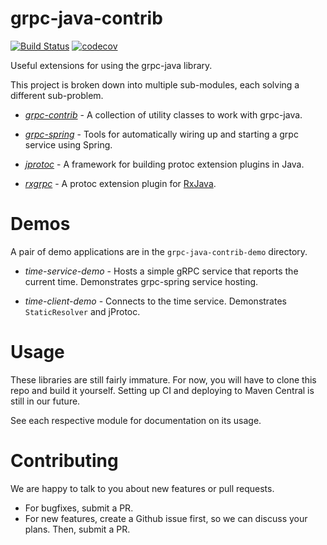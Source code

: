 grpc-java-contrib
=================
[![Build Status](https://travis-ci.org/salesforce/grpc-java-contrib.svg?branch=master)](https://travis-ci.org/salesforce/grpc-java-contrib)
[![codecov](https://codecov.io/gh/salesforce/grpc-java-contrib/branch/master/graph/badge.svg)](https://codecov.io/gh/salesforce/grpc-java-contrib)


Useful extensions for using the grpc-java library.

This project is broken down into multiple sub-modules, each solving a different sub-problem.

* [*grpc-contrib*](https://github.com/salesforce/grpc-java-contrib/tree/master/grpc-contrib) - A collection of utility classes to work with grpc-java.

* [*grpc-spring*](https://github.com/salesforce/grpc-java-contrib/tree/master/grpc-spring) - Tools for automatically wiring up and starting a grpc service using Spring.

* [*jprotoc*](https://github.com/salesforce/grpc-java-contrib/tree/master/jprotoc) - A framework for building protoc extension plugins in Java.

* [*rxgrpc*](https://github.com/salesforce/grpc-java-contrib/tree/master/rxgrpc) - A protoc extension plugin for [RxJava](https://github.com/ReactiveX/RxJava).

Demos
=====
A pair of demo applications are in the `grpc-java-contrib-demo` directory.

* *time-service-demo* - Hosts a simple gRPC service that reports the current time. Demonstrates grpc-spring service hosting.

* *time-client-demo* - Connects to the time service. Demonstrates `StaticResolver` and jProtoc.

Usage
=====
These libraries are still fairly immature. For now, you will have to clone this repo and build it yourself. Setting
up CI and deploying to Maven Central is still in our future.

See each respective module for documentation on its usage.

Contributing
============
We are happy to talk to you about new features or pull requests. 

* For bugfixes, submit a PR. 
* For new features, create a Github issue first, so we can discuss your plans. Then, submit a PR.
